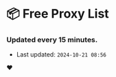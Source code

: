 # :package: Free Proxy List
### Updated every 15 minutes.

- Last updated: `2024-10-21 08:56`

:heart:
